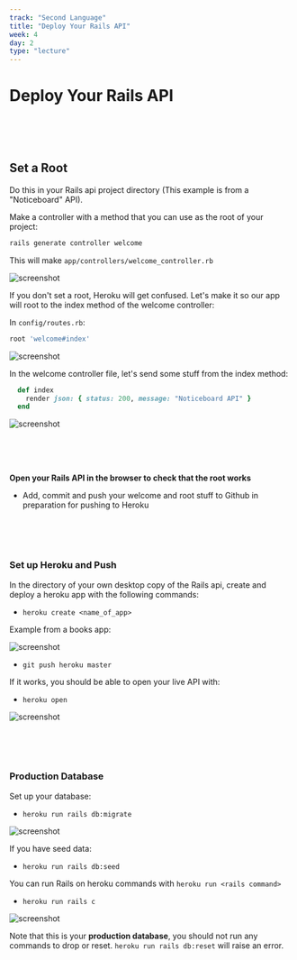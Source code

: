 ```yaml
---
track: "Second Language"
title: "Deploy Your Rails API"
week: 4
day: 2
type: "lecture"
---
```



# Deploy Your Rails API

<br>
<br>
<br>

## Set a Root

Do this in your Rails api project directory (This example is from a "Noticeboard" API).

Make a controller with a method that you can use as the root of your project:

```bash
rails generate controller welcome
```

This will make `app/controllers/welcome_controller.rb`

![screenshot](https://i.imgur.com/obbUkh8.png)

If you don't set a root, Heroku will get confused. Let's make it so our app will root to the index method of the welcome controller:

In `config/routes.rb`:

```ruby
root 'welcome#index'
```

![screenshot](https://i.imgur.com/bg7F7rz.png)

In the welcome controller file, let's send some stuff from the index method:

```ruby
  def index
    render json: { status: 200, message: "Noticeboard API" }
  end
```

![screenshot](https://i.imgur.com/14nBStv.png)

<br>
<br>
<br>


**Open your Rails API in the browser to check that the root works**

* Add, commit and push your welcome and root stuff to Github in preparation for pushing to Heroku

<br>
<br>
<br>


### Set up Heroku and Push

In the directory of your own desktop copy of the Rails api, create and deploy a heroku app with the following commands:

* `heroku create <name_of_app>`

Example from a books app:

![screenshot](https://i.imgur.com/hf6oZlz.png)

* `git push heroku master`

If it works, you should be able to open your live API with:

* `heroku open`

![screenshot](https://i.imgur.com/h83oezN.png)

<br>
<br>
<br>

### Production Database

Set up your database:

* `heroku run rails db:migrate`

![screenshot](https://i.imgur.com/oxx83gd.png)

If you have seed data:

* `heroku run rails db:seed`

You can run Rails on heroku commands with `heroku run <rails command>`

* `heroku run rails c`

![screenshot](https://i.imgur.com/0Coz9K6.png)

Note that this is your **production database**, you should not run any commands to drop or reset. `heroku run rails db:reset` will raise an error.